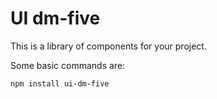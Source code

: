 # UI dm-five

This is a library of components for your project.

Some basic commands are:
```
npm install ui-dm-five
```
